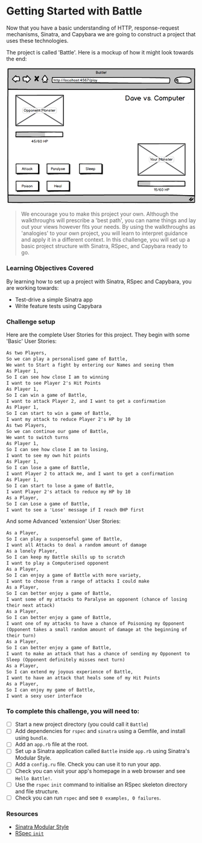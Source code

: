 # Getting Started with Battle

Now that you have a basic understanding of HTTP, response-request mechanisms, Sinatra, and Capybara we are going to construct a project that uses these technologies.

The project is called 'Battle'. Here is a mockup of how it might look towards the end:

![Battle final mockup](./images/battle_final_mockup.png)

> We encourage you to make this project your own. Although the walkthroughs will prescribe a 'best path', you can name things and lay out your views however fits your needs. By using the walkthroughs as 'analogies' to your own project, you will learn to interpret guidance and apply it in a different context.
In this challenge, you will set up a basic project structure with Sinatra, RSpec, and Capybara ready to go.

### Learning Objectives Covered

By learning how to set up a project with Sinatra, RSpec and Capybara, you are working towards:

* Test-drive a simple Sinatra app
* Write feature tests using Capybara

### Challenge setup

Here are the complete User Stories for this project. They begin with some 'Basic' User Stories:

```
As two Players,
So we can play a personalised game of Battle,
We want to Start a fight by entering our Names and seeing them
As Player 1,
So I can see how close I am to winning
I want to see Player 2's Hit Points
As Player 1,
So I can win a game of Battle,
I want to attack Player 2, and I want to get a confirmation
As Player 1,
So I can start to win a game of Battle,
I want my attack to reduce Player 2's HP by 10
As two Players,
So we can continue our game of Battle,
We want to switch turns
As Player 1,
So I can see how close I am to losing,
I want to see my own hit points
As Player 1,
So I can lose a game of Battle,
I want Player 2 to attack me, and I want to get a confirmation
As Player 1,
So I can start to lose a game of Battle,
I want Player 2's attack to reduce my HP by 10
As a Player,
So I can Lose a game of Battle,
I want to see a 'Lose' message if I reach 0HP first
```

And some Advanced 'extension' User Stories:

```
As a Player,
So I can play a suspenseful game of Battle,
I want all Attacks to deal a random amount of damage
As a lonely Player,
So I can keep my Battle skills up to scratch
I want to play a Computerised opponent
As a Player,
So I can enjoy a game of Battle with more variety,
I want to choose from a range of attacks I could make
As a Player,
So I can better enjoy a game of Battle,
I want some of my attacks to Paralyse an opponent (chance of losing their next attack)
As a Player,
So I can better enjoy a game of Battle,
I want one of my attacks to have a chance of Poisoning my Opponent (Opponent takes a small random amount of damage at the beginning of their turn)
As a Player,
So I can better enjoy a game of Battle,
I want to make an attack that has a chance of sending my Opponent to Sleep (Opponent definitely misses next turn)
As a Player,
So I can extend my joyous experience of Battle,
I want to have an attack that heals some of my Hit Points
As a Player,
So I can enjoy my game of Battle,
I want a sexy user interface
```

### To complete this challenge, you will need to:

- [ ] Start a new project directory (you could call it `Battle`)
- [ ] Add dependencies for `rspec` and `sinatra` using a Gemfile, and install using `bundle`.
- [ ] Add an `app.rb` file at the root.
- [ ] Set up a Sinatra application called `Battle` inside `app.rb` using Sinatra's Modular Style.
- [ ] Add a `config.ru` file.  Check you can use it to run your app.
- [ ] Check you can visit your app's homepage in a web browser and see `Hello Battle!`.
- [ ] Use the `rspec` `init` command to initialise an RSpec skeleton directory and file structure.
- [ ] Check you can run `rspec` and see `0 examples, 0 failures`.

### Resources

- [Sinatra Modular Style](http://www.sinatrarb.com/intro.html#Sinatra::Base%20-%20Middleware,%20Libraries,%20and%20Modular%20Apps)
- [RSpec `init`](https://relishapp.com/rspec/rspec-core/v/2-8/docs/command-line/init-option)